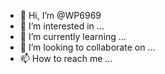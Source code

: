 - 👋 Hi, I’m @WP6969
- 👀 I’m interested in ...
- 🌱 I’m currently learning ...
- 💞️ I’m looking to collaborate on ...
- 📫 How to reach me ...

<!---
WP6969/WP6969 is a ✨ special ✨ repository because its `README.md` (this file) appears on your GitHub profile.
You can click the Preview link to take a look at your changes.
--->
